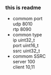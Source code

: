 ### this is readme
* commom port  
	udp 8010  
	rtp 8090
* common type  
	ip   uint32_t  
    port uint16_t  
	ssrc uint32_t  
* commom SSRC  
    server 100  
    client 10,11